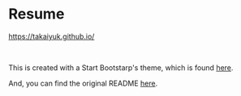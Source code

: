 # Resume

https://takaiyuk.github.io/

<br>

This is created with a Start Bootstarp's theme, which is found [here](https://startbootstrap.com/themes/resume/).

And, you can find the original README [here](https://github.com/takaiyuk/takaiyuk.github.io/blob/master/docs/README.md).

<br>


